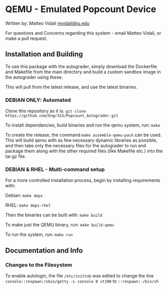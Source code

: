 # QEMU - Emulated Popcount Device

Written by: Matteo Vidali [mvidali@iu.edu](mvidali@iu.edu)

For questions and Concerns regarding this system - email Matteo Vidali,
or make a pull request.

## Installation and Building
To use this package with the autograder, simply download the Dockerfile and Makefile
from the main directory and build a custom sandbox image in the autograder using these.

This will pull from the latest release, and use the latest binaries.

### DEBIAN ONLY: Automated
Clone this repository as it is:
`git clone https://github.com/Engr315/Popcount_Autograder.git`

To install dependancies, build binaries and run the qemu system, run:
`make`

To create the release, the command 
`make assemble-qemu-pack`
can be used. This will build qemu with as few necessary dynamic libraries as possible,
and then take only the necessary files for the autograder to run and package them 
along with the other required files (like Makefile etc.) into the tar.gz file.

### DEBIAN & RHEL - Multi-command setup
For a more controlled installation process, begin by installing requirements with:

Debian: `make deps`

RHEL: `make deps-rhel`

Then the binaries can be built with:
`make build`

To make just the QEMU binary, run:
`make build-qemu`

To run the system, run:
`make run`

## Documentation and Info

### Changes to the Filesystem
To enable autologin, the file `/etc/inittab` was edited to change the line `console::respawn:/sbin/getty -L console 0 vt100` to `::respawn:-/bin/sh`
